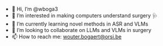 - 👋 Hi, I’m @wboga3
- 👀 I’m interested in making computers understand surgery 🩺
- 🌱 I’m currently learning novel methods in ASR and VLMs
- 💞️ I’m looking to collaborate on LLMs and VLMs in surgery
- 📫 How to reach me: wouter.bogaert@orsi.be

<!---
wboga3/wboga3 is a ✨ special ✨ repository because its `README.md` (this file) appears on your GitHub profile.
You can click the Preview link to take a look at your changes.
--->
